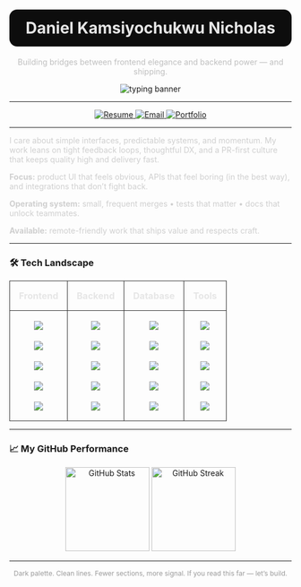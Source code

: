 <!-- Hero -->

<h1 align="center" style="color:#e6e6e6;background:#0d0d0d;padding:16px 18px;border-radius:14px;">
  Daniel Kamsiyochukwu Nicholas
</h1>
<p align="center" style="color:#bfbfbf;font-size:14px;margin-top:6px;">
  Building bridges between frontend elegance and backend power — and shipping.
</p>

<p align="center">
  <img src="https://readme-typing-svg.demolab.com?font=Geist+Mono&weight=500&size=16&duration=2500&pause=800&color=E6E6E6&center=true&vCenter=true&width=640&lines=I+ship+reliable+web+products;PR-first+workflow%2C+clean+commits%2C+clear+docs;Open-source+collaborator;Available+for+impactful+work" alt="typing banner" />
</p>

---

<!-- CTAs -->

<p align="center">
  <a href="https://daniel-resume.tiiny.site" target="_blank">
    <img src="https://img.shields.io/badge/Resume-Open-0d0d0d?style=for-the-badge&logo=readthedocs&logoColor=white" alt="Resume" />
  </a>
  <a href="mailto:danielnicholas1477@gmail.com" target="_blank">
    <img src="https://img.shields.io/badge/Email-Contact-0d0d0d?style=for-the-badge&logo=gmail&logoColor=white" alt="Email" />
  </a>
  <a href="https://daniel-nicholas.vercel.app" target="_blank">
    <img src="https://img.shields.io/badge/Portfolio-Visit-0d0d0d?style=for-the-badge&logo=vercel&logoColor=white" alt="Portfolio" />
  </a>
</p>

---

<!-- About (short + meaningful, aligned left) -->

<div style="color:#cfcfcf;max-width:820px;margin: 0 auto;">
  <p>I care about simple interfaces, predictable systems, and momentum. My work leans on tight feedback loops, thoughtful DX, and a PR-first culture that keeps quality high and delivery fast.</p>
  <p><strong>Focus:</strong> product UI that feels obvious, APIs that feel boring (in the best way), and integrations that don’t fight back.</p>
  <p><strong>Operating system:</strong> small, frequent merges • tests that matter • docs that unlock teammates.</p>
  <p><strong>Available:</strong> remote-friendly work that ships value and respects craft.</p>
</div>

---

<!-- Technology table -->

### 🛠 Tech Landscape

<div align="center">
<table style="border-collapse:collapse;table-layout:fixed;margin:0 auto;">
  <thead>
    <tr>
      <th align="center" style="border:1px solid #333;padding:16px;font-size:16px;color:#e6e6e6;">Frontend</th>
      <th align="center" style="border:1px solid #333;padding:16px;font-size:16px;color:#e6e6e6;">Backend</th>
      <th align="center" style="border:1px solid #333;padding:16px;font-size:16px;color:#e6e6e6;">Database</th>
      <th align="center" style="border:1px solid #333;padding:16px;font-size:16px;color:#e6e6e6;">Tools</th>
    </tr>
  </thead>
  <tbody>
    <tr>
      <td align="center" style="border:1px solid #333;padding:18px;">
        <a href="#"><img src="https://img.shields.io/badge/React-20232A?style=for-the-badge&logo=react&logoColor=61DAFB" /></a><br/><br/>
        <a href="#"><img src="https://img.shields.io/badge/Next.js-000000?style=for-the-badge&logo=nextdotjs&logoColor=white" /></a><br/><br/>
        <a href="#"><img src="https://img.shields.io/badge/TypeScript-3178C6?style=for-the-badge&logo=typescript&logoColor=white" /></a><br/><br/>
        <a href="#"><img src="https://img.shields.io/badge/TailwindCSS-38B2AC?style=for-the-badge&logo=tailwindcss&logoColor=white" /></a><br/><br/>
        <a href="#"><img src="https://img.shields.io/badge/Vite-646CFF?style=for-the-badge&logo=vite&logoColor=FFD62E" /></a>
      </td>
      <td align="center" style="border:1px solid #333;padding:18px;">
        <a href="#"><img src="https://img.shields.io/badge/Node.js-339933?style=for-the-badge&logo=nodedotjs&logoColor=white" /></a><br/><br/>
        <a href="#"><img src="https://img.shields.io/badge/Express-000000?style=for-the-badge&logo=express&logoColor=white" /></a><br/><br/>
        <a href="#"><img src="https://img.shields.io/badge/NestJS-E0234E?style=for-the-badge&logo=nestjs&logoColor=white" /></a><br/><br/>
        <a href="#"><img src="https://img.shields.io/badge/Fastify-000000?style=for-the-badge&logo=fastify&logoColor=white" /></a><br/><br/>
        <a href="#"><img src="https://img.shields.io/badge/GraphQL-E10098?style=for-the-badge&logo=graphql&logoColor=white" /></a>
      </td>
      <td align="center" style="border:1px solid #333;padding:18px;">
        <a href="#"><img src="https://img.shields.io/badge/PostgreSQL-336791?style=for-the-badge&logo=postgresql&logoColor=white" /></a><br/><br/>
        <a href="#"><img src="https://img.shields.io/badge/MongoDB-4EA94B?style=for-the-badge&logo=mongodb&logoColor=white" /></a><br/><br/>
        <a href="#"><img src="https://img.shields.io/badge/MySQL-4479A1?style=for-the-badge&logo=mysql&logoColor=white" /></a><br/><br/>
        <a href="#"><img src="https://img.shields.io/badge/Redis-DC382D?style=for-the-badge&logo=redis&logoColor=white" /></a><br/><br/>
        <a href="#"><img src="https://img.shields.io/badge/Prisma-2D3748?style=for-the-badge&logo=prisma&logoColor=white" /></a>
      </td>
      <td align="center" style="border:1px solid #333;padding:18px;">
        <a href="#"><img src="https://img.shields.io/badge/Postman-FF6C37?style=for-the-badge&logo=postman&logoColor=white" /></a><br/><br/>
        <a href="#"><img src="https://img.shields.io/badge/Git-F05032?style=for-the-badge&logo=git&logoColor=white" /></a><br/><br/>
        <a href="#"><img src="https://img.shields.io/badge/Docker-2496ED?style=for-the-badge&logo=docker&logoColor=white" /></a><br/><br/>
        <a href="#"><img src="https://img.shields.io/badge/VSCode-007ACC?style=for-the-badge&logo=visualstudiocode&logoColor=white" /></a><br/><br/>
        <a href="#"><img src="https://img.shields.io/badge/Linux-FCC624?style=for-the-badge&logo=linux&logoColor=black" /></a>
      </td>
    </tr>
  </tbody>
</table>
</div>

---

### 📈 My GitHub Performance

<p align="center">
  <img height="150" src="https://github-readme-stats.vercel.app/api?username=DANKAMN&show_icons=true&theme=github_dark&hide_border=true" alt="GitHub Stats" />
  <img height="150" src="https://github-readme-streak-stats.herokuapp.com/?user=DANKAMN&theme=dark&hide_border=true" alt="GitHub Streak" />
</p>

---

<p align="center" style="color:#9a9a9a;font-size:12px;">
  Dark palette. Clean lines. Fewer sections, more signal. If you read this far — let’s build.
</p>
